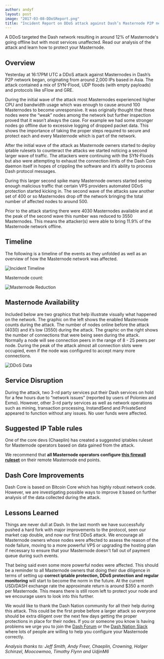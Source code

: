 ```yaml
---
author: andyf
layout: post
image: "2017-03-08-DDoSReport.png"
title: "Incident Report on DDoS attack against Dash’s Masternode P2P network"
---
```

A DDoS targeted the Dash network resulting in around 12% of Masternode's going offline but with most services unaffected. Read our analysis of the attack and learn how to protect your Masternode.

## Overview

Yesterday at 16:17PM UTC a DDoS attack against Masternodes in Dash’s P2P network began, originating from around 2,000 IPs based in Asia. The attack contained a mix of SYN-Flood, UDP floods (with empty payloads) and protocols like sFlow and GRE.

During the initial wave of the attack most Masternodes experienced higher CPU and bandwidth usage which was enough to cause around 100 Masternodes to become unresponsive. It was originally thought that these nodes were the “weak” nodes among the network but further inspection proved that it wasn’t always the case. For example we had some stronger nodes go offline due to excessive logging of dropped packet data. This shows the importance of taking the proper steps required to secure and protect each and every Masternode which is part of the network.

After the initial wave of the attack as Masternode owners started to deploy iptable rulesets to counteract the attacks we started noticing a second larger wave of traffic. The attackers were continuing with the SYN-Floods but also were attempting to exhaust the connection limits of the Dash Core daemon itself in hopes of crippling the software and it’s ability to process Dash protocol messages.

During this larger second spike many Masternode owners started seeing enough malicious traffic that certain VPS providers automated DDoS protection started kicking in. The second wave of the attacks saw another set of 400 or so Masternodes drop off the network bringing the total number of affected nodes to around 500.

Prior to the attack starting there were 4030 Masternodes available and at the peak of the second wave this number was reduced to 3550 Masternodes. This means the attacker(s) were able to bring 11.9% of the Masternode network offline.

## Timeline

The following is a timeline of the events as they unfolded as well as an overview of how the Masternode network was affected.

![Incident Timeline](/assets/img/blog/incident-2.png)

Masternode count:

![Masternode Reduction](/assets/img/blog/incident-3.png)

## Masternode Availability

Included below are two graphics that help illustrate visually what happened on the network. The graphic on the left shows the enabled Masternode counts during the attack. The number of nodes online before the attack (4030) and it’s low (3550) during the attack. The graphic on the right shows the number of connections that were being seen during the attack. Normally a node will see connection peers in the range of 8 - 25 peers per node. During the peak of the attack almost all connection slots were occupied, even if the node was configured to accept many more connections.

![DDoS Data](/assets/img/blog/incident-charts.png)

## Service Disruption

During the attack, two 3-rd party services put their Dash services on hold for a few hours due to “network issues” (reported by users of Poloniex and Exmo). However, other 3-rd party services as well as network operations such as mining, transaction processing, InstandSend and PrivateSend appeared to function without any issues. No user funds were affected.

## Suggested IP Table rules

One of the core devs (Chaeplin) has created a suggested iptables ruleset for Masternode operators based on data gained from the attack.

We recommend that **all Masternode operators configure [this firewall ruleset](https://gist.github.com/chaeplin/5dabcef736f599f3bc64bdce7b62b817)** on their remote Masternode end points.

## Dash Core Improvements

Dash Core is based on Bitcoin Core which has highly robust network code. However, we are investigating possible ways to improve it based on further analysis of the data collected during the attack.

## Lessons Learned

Things are never dull at Dash. In the last month we have successfully pushed a hard fork with major improvements to the protocol, seen our market cap double, and now our first DDoS attack. We encourage all Masternode owners whose nodes were affected to assess the reason of the node failure, moving to a more powerful VPS or upgrading the hosting plan if necessary to ensure that your Masternode doesn't fall out of payment queue during such events.

That being said even some more powerful nodes were affected. This should be a reminder to all Masternode owners that doing their due diligence in terms of setting up **correct iptable protection, DDoS protection and regular monitoring** will start to become the norm in the future. At the current USD/DASH exchange rate the approximate return is around $350 a month per Masternode. This means there is still room left to protect your node and we encourage users to look into this further.

We would like to thank the Dash Nation community for all their help during this attack. This could be the first probe before a larger attack so everyone should be extra diligent over the next few days getting the proper protections in place for their nodes. If you or someone you know is having problems we urge you to join the [Dash Forum](https://www.dash.org/forum/) or the [Dash Nation Slack](https://dash-nation-invite.herokuapp.com/) where lots of people are willing to help you configure your Masternode correctly.

*Analysis thanks to: Jeff Smith, Andy Freer, Chaeplin, Crowning, Holger Schinzel, Moocowmoo, Timothy Flynn and UdjinM6*
